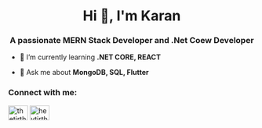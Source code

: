 <h1 align="center">Hi 👋, I'm Karan</h1>
<h3 align="center">A passionate MERN Stack Developer and .Net Coew Developer</h3>

- 🌱 I’m currently learning **.NET CORE, REACT**

- 💬 Ask me about **MongoDB, SQL, Flutter**

<h3 align="left">Connect with me:</h3>
<p align="left">
<a href="https://www.linkedin.com/in/karan-songara-985317270/" target="blank"><img align="center" src="https://raw.githubusercontent.com/rahuldkjain/github-profile-readme-generator/master/src/images/icons/Social/linked-in-alt.svg" alt="thetirthparmar" height="30" width="40" /></a>
<a href="https://www.instagram.com/karan._.songara/" target="blank"><img align="center" src="https://raw.githubusercontent.com/rahuldkjain/github-profile-readme-generator/master/src/images/icons/Social/instagram.svg" alt="heytirth" height="30" width="40" /></a>
</p>
